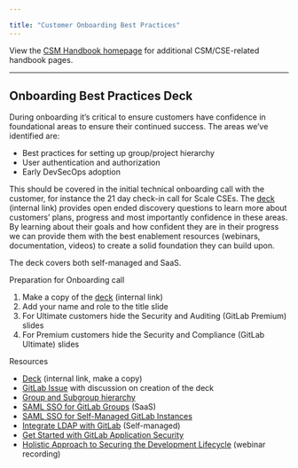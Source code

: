```yaml
---

title: "Customer Onboarding Best Practices"
---
```







View the [CSM Handbook homepage](/handbook/customer-success/csm/) for additional CSM/CSE-related handbook pages.

---

## Onboarding Best Practices Deck

During onboarding it’s critical to ensure customers have confidence in foundational areas to ensure their continued success. The areas we’ve identified are:

- Best practices for setting up group/project hierarchy
- User authentication and authorization
- Early DevSecOps adoption

This should be covered in the initial technical onboarding call with the customer, for instance the 21 day check-in call for Scale CSEs. The [deck](https://docs.google.com/presentation/d/1zb-0RdsnvyLhZW0ECppWJSUf0EaWNm20T78PDTCaWzM/edit#slide=id.g1287bf62b57_0_209) (internal link) provides open ended discovery questions to learn more about customers’ plans, progress and most importantly confidence in these areas. By learning about their goals and how confident they are in their progress we can provide them with the best enablement resources (webinars, documentation, videos) to create a solid foundation they can build upon.

The deck covers both self-managed and SaaS.

Preparation for Onboarding call

1. Make a copy of the [deck](https://docs.google.com/presentation/d/1zb-0RdsnvyLhZW0ECppWJSUf0EaWNm20T78PDTCaWzM/edit#slide=id.g1287bf62b57_0_209) (internal link)
1. Add your name and role to the title slide
1. For Ultimate customers hide the Security and Auditing (GitLab Premium) slides
1. For Premium customers hide the Security and Compliance (GitLab Ultimate) slides

Resources

- [Deck](https://docs.google.com/presentation/d/1zb-0RdsnvyLhZW0ECppWJSUf0EaWNm20T78PDTCaWzM/edit#slide=id.g1287bf62b57_0_209) (internal link, make a copy)
- [GitLab Issue](https://gitlab.com/gitlab-com/customer-success/okrs/-/issues/331) with discussion on creation of the deck
- [Group and Subgroup hierarchy](https://docs.gitlab.com/ee/user/group/subgroups/#overview)
- [SAML SSO for GitLab Groups](https://docs.gitlab.com/ee/user/group/saml_sso/) (SaaS)
- [SAML SSO for Self-Managed GitLab Instances](https://docs.gitlab.com/ee/integration/saml.html)
- [Integrate LDAP with GitLab](https://docs.gitlab.com/ee/administration/auth/ldap/#integrate-ldap-with-gitlab) (Self-managed)
- [Get Started with GitLab Application Security](https://docs.gitlab.com/ee/user/application_security/get-started-security.html)
- [Holistic Approach to Securing the Development Lifecycle](https://www.youtube.com/watch?v=0O7Mpfu9Khg) (webinar recording)
